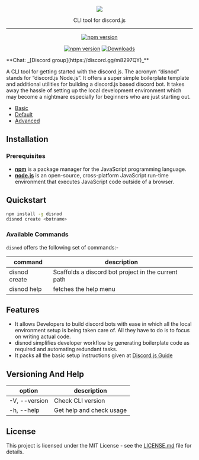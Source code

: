 <p align="center">
	<a href="https://mevn.madlabs.xyz"><img src="https://user-images.githubusercontent.com/54861487/87247177-cf816880-c46f-11ea-929d-5ee37ad73a5f.jpg"  /></a>
	<p align="center"> CLI tool for discord.js </p>
</p>

---

<p align="center">
	<a href="https://nodei.co/npm/disnod/"><img src="https://nodei.co/npm/disnod.png?downloads=true&downloadRank=true&stars=true" alt="npm version" /></a>
</p>
<p align="center">
	<a href="https://www.npmjs.com/package/disnod"><img src="https://img.shields.io/npm/v/disnod?style=for-the-badge" alt="npm version" /></a>
	<a href="https://www.npmjs.com/package/disnod"><img src="https://img.shields.io/npm/dw/disnod?style=for-the-badge" alt="Downloads" /></a>
</p>
**Chat: _[Discord group](https://discord.gg/m8297QY)_**

A CLI tool for getting started with the discord.js. The acronym “disnod” stands for “discord.js Node.js”. It offers a super simple boilerplate template and additional utilities for building a discord.js based discord bot. It takes away the hassle of setting up the local development environment which may become a nightmare especially for beginners who are just starting out.

- [Basic](https://github.com/Bot-Academia/disnod/tree/master/template/basic)
- [Default](https://github.com/Bot-Academia/disnod/tree/master/template/default)
- [Advanced](https://github.com/Bot-Academia/disnod/tree/master/template/advanced)

## Installation

### Prerequisites

- [**npm**](https://www.npmjs.com/) is a package manager for the JavaScript programming language.
- [**node.js**](https://nodejs.org/en/) is an open-source, cross-platform JavaScript run-time environment that executes JavaScript code outside of a browser.

## Quickstart

```bash
npm install -g disnod
disnod create <botname>
```

### Available Commands

`disnod` offers the following set of commands:-

| command                 | description                                         |
| ----------------------- | --------------------------------------------------- |
| disnod create <botname> | Scaffolds a discord bot project in the current path |
| disnod help             | fetches the help menu                               |

## Features

- It allows Developers to build discord bots with ease in which all the local environment setup is being taken care of. All they have to do is to focus on writing actual code.
- disnod simplifies developer workflow by generating boilerplate code as required and automating redundant tasks.
- It packs all the basic setup instructions given at [Discord.js Guide](https://discordjs.guide/)

## Versioning And Help

| option        | description              |
| ------------- | ------------------------ |
| -V, --version | Check CLI version        |
| -h, --help    | Get help and check usage |

## License

This project is licensed under the MIT License - see the [LICENSE.md](https://github.com/Bot-Academia/disnod/blob/master/LICENSE) file for details.
